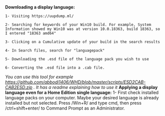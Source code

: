 **Downloading a display language:**

    1- Visiting https://uupdump.ml/

    2- Searching for keywords of your Win10 build. For example, System Information showed my Win10 was at version 10.0.18363, build 18363, so I entered "18363 amd64"

    3- Clicking on a Cumulative update of your build in the search results

    4- In Search files, search for "languagepack"

    5- Downloading the .esd file of the language pack you wish to use

    6- Converting the .esd file into a .cab file. 
_You can use this tool for example https://github.com/abbodi1406/WHD/blob/master/scripts/ESD2CAB-CAB2ESD.zip .
It has a readme explaining how to use it_
**Applying a display language even for a Home Edition single language:**
    1- First check installed language packs on your computer. Maybe your desired language is already installed but not selected. Press /Win+R/ and type cmd, then press /ctrl+shift+enter/ to Command Prompt as an Administrator.

